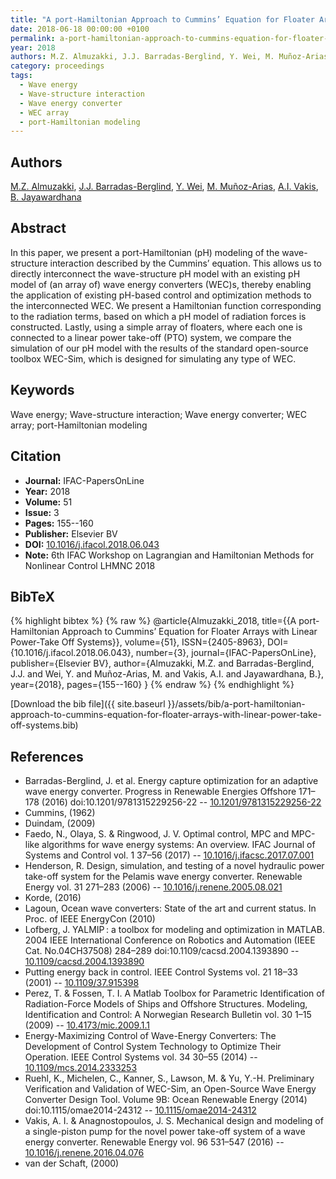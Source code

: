 ```yaml
---
title: "A port-Hamiltonian Approach to Cummins’ Equation for Floater Arrays with Linear Power-Take Off Systems"
date: 2018-06-18 00:00:00 +0100
permalink: a-port-hamiltonian-approach-to-cummins-equation-for-floater-arrays-with-linear-power-take-off-systems
year: 2018
authors: M.Z. Almuzakki, J.J. Barradas-Berglind, Y. Wei, M. Muñoz-Arias, A.I. Vakis, B. Jayawardhana
category: proceedings
tags:
  - Wave energy
  - Wave-structure interaction
  - Wave energy converter
  - WEC array
  - port-Hamiltonian modeling
---
```

 
## Authors
[M.Z. Almuzakki](authors/m-z-almuzakki), [J.J. Barradas-Berglind](authors/j-j-barradas-berglind), [Y. Wei](authors/yanji-wei), [M. Muñoz-Arias](authors/mauricio-munoz-arias), [A.I. Vakis](authors/a-i-vakis), [B. Jayawardhana](authors/bayu-jayawardhana)
 
## Abstract
In this paper, we present a port-Hamiltonian (pH) modeling of the wave-structure interaction described by the Cummins’ equation. This allows us to directly interconnect the wave-structure pH model with an existing pH model of (an array of) wave energy converters (WEC)s, thereby enabling the application of existing pH-based control and optimization methods to the interconnected WEC. We present a Hamiltonian function corresponding to the radiation terms, based on which a pH model of radiation forces is constructed. Lastly, using a simple array of floaters, where each one is connected to a linear power take-off (PTO) system, we compare the simulation of our pH model with the results of the standard open-source toolbox WEC-Sim, which is designed for simulating any type of WEC.
 
## Keywords
Wave energy; Wave-structure interaction; Wave energy converter; WEC array; port-Hamiltonian modeling
 
## Citation
- **Journal:** IFAC-PapersOnLine
- **Year:** 2018
- **Volume:** 51
- **Issue:** 3
- **Pages:** 155--160
- **Publisher:** Elsevier BV
- **DOI:** [10.1016/j.ifacol.2018.06.043](https://doi.org/10.1016/j.ifacol.2018.06.043)
- **Note:** 6th IFAC Workshop on Lagrangian and Hamiltonian Methods for Nonlinear Control LHMNC 2018
 
## BibTeX
{% highlight bibtex %}
{% raw %}
@article{Almuzakki_2018,
  title={{A port-Hamiltonian Approach to Cummins’ Equation for Floater Arrays with Linear Power-Take Off Systems}},
  volume={51},
  ISSN={2405-8963},
  DOI={10.1016/j.ifacol.2018.06.043},
  number={3},
  journal={IFAC-PapersOnLine},
  publisher={Elsevier BV},
  author={Almuzakki, M.Z. and Barradas-Berglind, J.J. and Wei, Y. and Muñoz-Arias, M. and Vakis, A.I. and Jayawardhana, B.},
  year={2018},
  pages={155--160}
}
{% endraw %}
{% endhighlight %}
 
[Download the bib file]({{ site.baseurl }}/assets/bib/a-port-hamiltonian-approach-to-cummins-equation-for-floater-arrays-with-linear-power-take-off-systems.bib)
 
## References
- Barradas-Berglind, J. et al. Energy capture optimization for an adaptive wave energy converter. Progress in Renewable Energies Offshore 171–178 (2016) doi:10.1201/9781315229256-22 -- [10.1201/9781315229256-22](https://doi.org/10.1201/9781315229256-22)
- Cummins, (1962)
- Duindam, (2009)
- Faedo, N., Olaya, S. & Ringwood, J. V. Optimal control, MPC and MPC-like algorithms for wave energy systems: An overview. IFAC Journal of Systems and Control vol. 1 37–56 (2017) -- [10.1016/j.ifacsc.2017.07.001](https://doi.org/10.1016/j.ifacsc.2017.07.001)
- Henderson, R. Design, simulation, and testing of a novel hydraulic power take-off system for the Pelamis wave energy converter. Renewable Energy vol. 31 271–283 (2006) -- [10.1016/j.renene.2005.08.021](https://doi.org/10.1016/j.renene.2005.08.021)
- Korde, (2016)
- Lagoun, Ocean wave converters: State of the art and current status. In Proc. of IEEE EnergyCon (2010)
- Lofberg, J. YALMIP : a toolbox for modeling and optimization in MATLAB. 2004 IEEE International Conference on Robotics and Automation (IEEE Cat. No.04CH37508) 284–289 doi:10.1109/cacsd.2004.1393890 -- [10.1109/cacsd.2004.1393890](https://doi.org/10.1109/cacsd.2004.1393890)
- Putting energy back in control. IEEE Control Systems vol. 21 18–33 (2001) -- [10.1109/37.915398](https://doi.org/10.1109/37.915398)
- Perez, T. & Fossen, T. I. A Matlab Toolbox for Parametric Identification of Radiation-Force Models of Ships and Offshore Structures. Modeling, Identification and Control: A Norwegian Research Bulletin vol. 30 1–15 (2009) -- [10.4173/mic.2009.1.1](https://doi.org/10.4173/mic.2009.1.1)
- Energy-Maximizing Control of Wave-Energy Converters: The Development of Control System Technology to Optimize Their Operation. IEEE Control Systems vol. 34 30–55 (2014) -- [10.1109/mcs.2014.2333253](https://doi.org/10.1109/mcs.2014.2333253)
- Ruehl, K., Michelen, C., Kanner, S., Lawson, M. & Yu, Y.-H. Preliminary Verification and Validation of WEC-Sim, an Open-Source Wave Energy Converter Design Tool. Volume 9B: Ocean Renewable Energy (2014) doi:10.1115/omae2014-24312 -- [10.1115/omae2014-24312](https://doi.org/10.1115/omae2014-24312)
- Vakis, A. I. & Anagnostopoulos, J. S. Mechanical design and modeling of a single-piston pump for the novel power take-off system of a wave energy converter. Renewable Energy vol. 96 531–547 (2016) -- [10.1016/j.renene.2016.04.076](https://doi.org/10.1016/j.renene.2016.04.076)
- van der Schaft, (2000)

